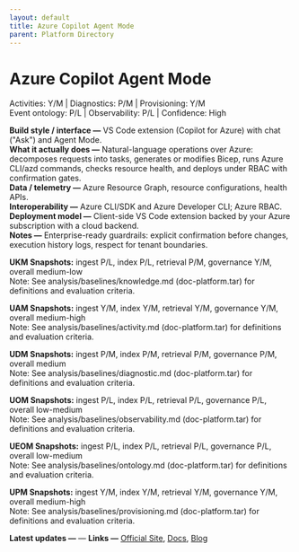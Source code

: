 ```yaml
---
layout: default
title: Azure Copilot Agent Mode
parent: Platform Directory
---
```


# Azure Copilot Agent Mode

Activities: Y/M | Diagnostics: P/M | Provisioning: Y/M  <br>
Event ontology: P/L | Observability: P/L | Confidence: High

**Build style / interface —** VS Code extension (Copilot for Azure) with chat ("Ask") and Agent Mode.  
**What it actually does —** Natural-language operations over Azure: decomposes requests into tasks, generates or modifies Bicep, runs Azure CLI/azd commands, checks resource health, and deploys under RBAC with confirmation gates.  
**Data / telemetry —** Azure Resource Graph, resource configurations, health APIs.  
**Interoperability —** Azure CLI/SDK and Azure Developer CLI; Azure RBAC.  
**Deployment model —** Client-side VS Code extension backed by your Azure subscription with a cloud backend.  
**Notes —** Enterprise-ready guardrails: explicit confirmation before changes, execution history logs, respect for tenant boundaries.

**UKM Snapshots:**
ingest P/L, index P/L, retrieval P/M, governance Y/M, overall medium-low  <br>
Note: See analysis/baselines/knowledge.md (doc-platform.tar) for definitions and evaluation criteria.







**UAM Snapshots:**
ingest Y/M, index Y/M, retrieval Y/M, governance Y/M, overall medium-high  <br>
Note: See analysis/baselines/activity.md (doc-platform.tar) for definitions and evaluation criteria.






**UDM Snapshots:**
ingest P/M, index P/M, retrieval P/M, governance P/M, overall medium  <br>
Note: See analysis/baselines/diagnostic.md (doc-platform.tar) for definitions and evaluation criteria.






**UOM Snapshots:**
ingest P/L, index P/L, retrieval P/L, governance P/L, overall low-medium  <br>
Note: See analysis/baselines/observability.md (doc-platform.tar) for definitions and evaluation criteria.






**UEOM Snapshots:**
ingest P/L, index P/L, retrieval P/L, governance P/L, overall low-medium  <br>
Note: See analysis/baselines/ontology.md (doc-platform.tar) for definitions and evaluation criteria.






**UPM Snapshots:**
ingest Y/M, index Y/M, retrieval Y/M, governance Y/M, overall medium-high  <br>
Note: See analysis/baselines/provisioning.md (doc-platform.tar) for definitions and evaluation criteria.







**Latest updates —** — 
**Links —** [Official Site](https://...), [Docs](https://...), [Blog](https://...)
